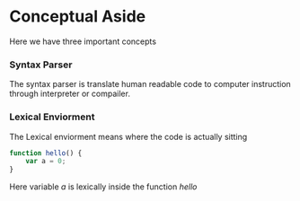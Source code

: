 # Conceptual Aside

Here we have three important concepts 

### Syntax Parser
The syntax parser is translate human readable code to computer instruction through interpreter or compailer.

### Lexical Enviorment
The Lexical enviorment means where the code is actually sitting

```javascript
function hello() {
    var a = 0;
}
```

Here variable *a* is lexically inside the function *hello*
